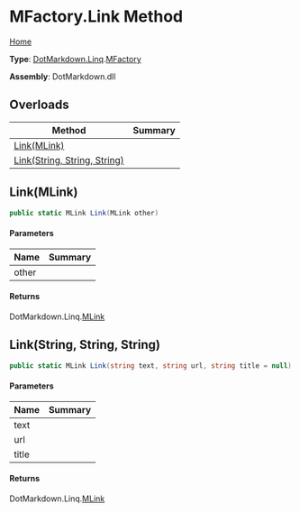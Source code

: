 # MFactory\.Link Method

[Home](../../../../README.md)

**Type**: [DotMarkdown.Linq](../../README.md)\.[MFactory](../README.md)

**Assembly**: DotMarkdown\.dll

## Overloads

| Method | Summary |
| ------ | ------- |
| [Link(MLink)](#DotMarkdown_Linq_MFactory_Link_DotMarkdown_Linq_MLink_) | |
| [Link(String, String, String)](#DotMarkdown_Linq_MFactory_Link_System_String_System_String_System_String_) | |

## Link\(MLink\)<a name="DotMarkdown_Linq_MFactory_Link_DotMarkdown_Linq_MLink_"></a>

```csharp
public static MLink Link(MLink other)
```

#### Parameters

| Name | Summary |
| ---- | ------- |
| other | |

#### Returns

DotMarkdown\.Linq\.[MLink](../../MLink/README.md)

## Link\(String, String, String\)<a name="DotMarkdown_Linq_MFactory_Link_System_String_System_String_System_String_"></a>

```csharp
public static MLink Link(string text, string url, string title = null)
```

#### Parameters

| Name | Summary |
| ---- | ------- |
| text | |
| url | |
| title | |

#### Returns

DotMarkdown\.Linq\.[MLink](../../MLink/README.md)

